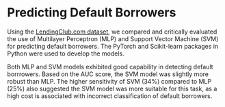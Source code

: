 # Predicting Default Borrowers

Using the [LendingClub.com dataset](https://www.kaggle.com/itssuru/loan-data), we compared and critically evaluated the use of Multilayer Perceptron (MLP) and Support Vector Machine (SVM) for predicting default borrowers. The PyTorch and Scikit-learn packages in Python were used to develop the models.

Both MLP and SVM models exhibited good capability in detecting default borrrowers. Based on the AUC score, the SVM model was slightly more robust than MLP. The higher sensitivity of SVM (34%) compared to MLP (25%) also suggested the SVM model was more suitable for this task, as a high cost is associated with incorrect classification of default borrowers.

